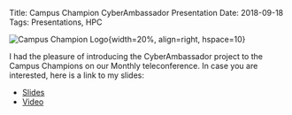 Title: Campus Champion CyberAmbassador Presentation
Date: 2018-09-18
Tags: Presentations, HPC

![Campus Champion Logo](https://www.xsede.org/wwwteragrid/archive/image/image_gallery%3Fuuid=554fecca-1a37-44d0-826f-afad9470153d&groupId=298192&t=1291845274821){width=20%, align=right, hspace=10}

I had the pleasure of introducing the CyberAmbassador project to the Campus Champions on our Monthly teleconference.  In case you are interested, here is a link to my slides:

- [Slides](//colbrydi.github.io/cyberambassadors/images/20180917-CC-CyberAmbassador-intro.pdf)
- [Video](https://youtu.be/3ogGWt1fYGA)
